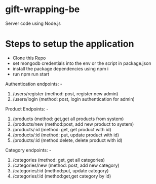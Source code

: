 # gift-wrapping-be

Server code using Node.js

# Steps to setup the application
- Clone this Repo
- set mongodb credentials into the env or the script in package.json
- install the package dependencies using npm i 
- run npm run start

Authentication endpoints: -

1. /users/register (method: post, register new admin)
2. /users/login (method: post, login authentication for admin)

Product Endpoints: -

1. /products (method: get,get all products from system)
2. /products/new (method:post, add new product to system)
3. /products/:id (method: get, get product with id)
4. /products/:id (method: put, update product with id)
5. /products/:id (method:delete, delete product with id)

Category endpoints: -

1. /categories (method: get, get all categories)
2. /categories/new (method: post, add new category)
3. /categories/:id (method:put, update category)
4. /categories/:id (method:get,get category by id)
